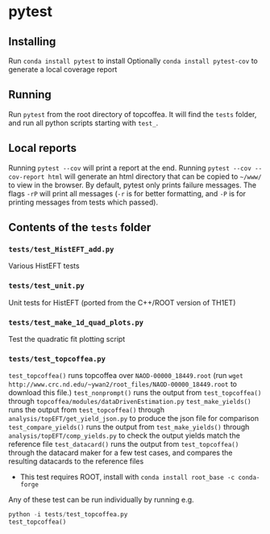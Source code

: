 # pytest
## Installing
Run `conda install pytest` to install
Optionally `conda install pytest-cov` to generate a local coverage report

## Running
Run `pytest` from the root directory of topcoffea. It will find the `tests` folder, and run all python scripts starting with `test_`.

## Local reports
Running `pytest --cov` will print a report at the end.
Running `pytest --cov --cov-report html` will generate an html directory that can be copied to `~/www/` to view in the browser.
By default, pytest only prints failure messages. The flags `-rP` will print all messages (`-r` is for better formatting, and `-P` is for printing messages from tests which passed).

## Contents of the `tests` folder
### `tests/test_HistEFT_add.py`
 Various HistEFT tests
### `tests/test_unit.py`
Unit tests for HistEFT (ported from the C++/ROOT version of TH1ET)
### `tests/test_make_1d_quad_plots.py`
Test the quadratic fit plotting script
### `tests/test_topcoffea.py`
`test_topcoffea()` runs topcoffea over `NAOD-00000_18449.root` (run `wget http://www.crc.nd.edu/~ywan2/root_files/NAOD-00000_18449.root` to download this file.)
`test_nonprompt()` runs the output from `test_topcoffea()` through `topcoffea/modules/dataDrivenEstimation.py`
`test_make_yields()` runs the output from `test_topcoffea()` through `analysis/topEFT/get_yield_json.py` to produce the json file for comparison
`test_compare_yields()`  runs the output from `test_make_yields()` through `analysis/topEFT/comp_yields.py` to check the output yields match the reference file
`test_datacard()` runs the output from `test_topcoffea()` through the datacard maker for a few test cases, and compares the resulting datacards to the reference files
 - This test requires ROOT, install with `conda install root_base -c conda-forge`

Any of these test can be run individually by running e.g.
```python
python -i tests/test_topcoffea.py 
test_topcoffea()
```
